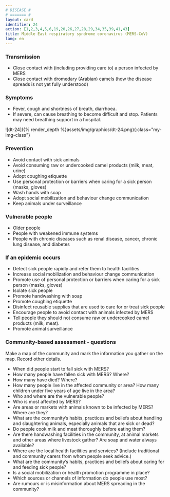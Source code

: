 ```yaml
---
# DISEASE #
# ======= #
layout: card
identifier: 24
action: [1,2,3,4,5,6,19,20,26,27,28,29,34,35,39,41,43]
title: Middle East respiratory syndrome coronavirus (MERS-CoV)
lang: en
---
```


### Transmission

- Close contact with (including providing care to) a person infected by MERS
- Close contact with dromedary (Arabian) camels (how the disease spreads is not yet fully understood)

### Symptoms

- Fever, cough and shortness of breath, diarrhoea.
- If severe, can cause breathing to become difficult and stop. Patients may need breathing support in a hospital.

![dt-24]({% render_depth %}assets/img/graphics/dt-24.png){:class="my-img-class"}

### Prevention

- Avoid contact with sick animals
- Avoid consuming raw or undercooked camel products (milk, meat, urine)
- Adopt coughing etiquette
- Use personal protection or barriers when caring for a sick person (masks, gloves)
- Wash hands with soap
- Adopt social mobilization and behaviour change communication
- Keep animals under surveillance

### Vulnerable people

- Older people
- People with weakened immune systems
- People with chronic diseases such as renal disease, cancer, chronic lung disease, and diabetes

### If an epidemic occurs

- Detect sick people rapidly and refer them to health facilities
- Increase social mobilization and behaviour change communication
- Promote use of personal protection or barriers when caring for a sick person (masks, gloves)
- Isolate sick people
- Promote handwashing with soap
- Promote coughing etiquette
- Disinfect reusable supplies that are used to care for or treat sick people
- Encourage people to avoid contact with animals infected by MERS
- Tell people they should not consume raw or undercooked camel products (milk, meat).
- Promote animal surveillance

### Community-based assessment - questions

Make a map of the community and mark the information you gather on the map. Record other details.
- When did people start to fall sick with MERS?
- How many people have fallen sick with MERS? Where?
- How many have died? Where?
- How many people live in the affected community or area? How many children under five years of age live in the area?
- Who and where are the vulnerable people?
- Who is most affected by MERS?
-	Are areas or markets with animals known to be infected by MERS? Where are they?
- What are the community’s habits, practices and beliefs about handling and slaughtering animals, especially animals that are sick or dead?
- Do people cook milk and meat thoroughly before eating them?
- Are there handwashing facilities in the community, at animal markets and other areas where livestock gather? Are soap and water always available?
-	Where are the local health facilities and services? (Include traditional and community carers from whom people seek advice.)
- What are the community’s habits, practices and beliefs about caring for and feeding sick people?
- Is a social mobilization or health promotion programme in place?
- Which sources or channels of information do people use most?
- Are rumours or is misinformation about MERS spreading in the community?
